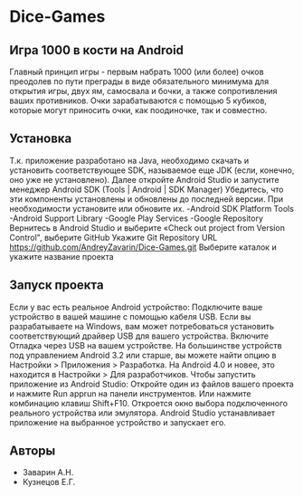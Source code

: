 # Dice-Games
## Игра 1000 в кости на Android
Главный принцип игры - первым набрать 1000 (или более) очков преодолев по пути преграды
в виде обязательного минимума для открытия игры, двух ям, самосвала и бочки, а также
сопротивления ваших противников. Очки зарабатываются с помощью 5 кубиков, которые могут приносить
очки, как поодиночке, так и совместно.

## Установка

Т.к. приложение разработано на Java, необходимо скачать и установить соответствующее SDK, называемое еще JDK (если, конечно, оно уже не установлено).
Далее откройте Android Studio и запустите менеджер Android SDK (Tools | Android | SDK Manager)
Убедитесь, что эти компоненты установлены и обновлены до последней версии. При необходимости установите или обновите их.
-Android SDK Platform Tools
-Android Support Library
-Google Play Services
-Google Repository
Вернитесь в Android Studio и выберите «Check out project from Version Control", выберите GitHub
Укажите Git Repository URL https://github.com/AndreyZavarin/Dice-Games.git
Выберите каталок и укажите название проекта

## Запуск проекта

Если у вас есть реальное Android устройство:
Подключите ваше устройство в вашей машине с помощью кабеля USB. Если вы разрабатываете на Windows, вам может потребоваться установить соответствующий драйвер USB для вашего устройства. Включите Отладка через USB на вашем устройстве.
На большинстве устройств под управлением Android 3.2 или старше, вы можете найти опцию в Настройки > Приложения > Разработка.
На Android 4.0 и новее, это находится в Настройки > Для разработчиков.
Чтобы запустить приложение из Android Studio:
Откройте один из файлов вашего проекта и нажмите Run apprun на панели инструментов. Или нажмите комбинацию клавиш Shift+F10.
Откроется окно выбора подключенного реального устройства или эмулятора. Android Studio устанавливает приложение на выбранное устройство и запускает его.

## Авторы
* Заварин А.Н. 
* Кузнецов Е.Г.
